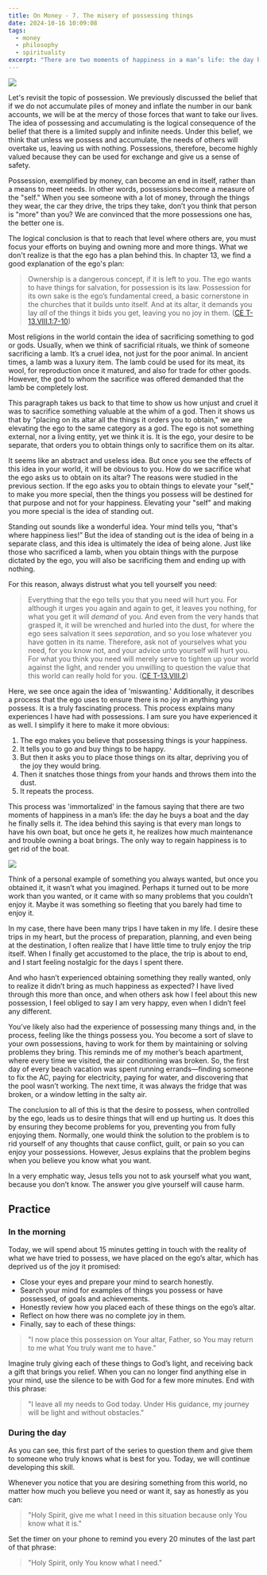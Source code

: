 ```yaml
---
title: On Money - 7. The misery of possessing things
date: 2024-10-16 10:09:08
tags:
  - money
  - philosophy
  - spirituality
excerpt: "There are two moments of happiness in a man’s life: the day he buys a boat and the day he finally sells it,"
---
```

![](https://siran.github.io/assets/a_new_vision_on_money/man-taking-goat-to-sacrifice.avif)

Let's revisit the topic of possession. We previously discussed the belief that if we do not accumulate piles of money and inflate the number in our bank accounts, we will be at the mercy of those forces that want to take our lives. The idea of possessing and accumulating is the logical consequence of the belief that there is a limited supply and infinite needs. Under this belief, we think that unless we possess and accumulate, the needs of others will overtake us, leaving us with nothing. Possessions, therefore, become highly valued because they can be used for exchange and give us a sense of safety.

Possession, exemplified by money, can become an end in itself, rather than a means to meet needs. In other words, possessions become a measure of the "self." When you see someone with a lot of money, through the things they wear, the car they drive, the trips they take, don’t you think that person is "more" than you? We are convinced that the more possessions one has, the better one is.

The logical conclusion is that to reach that level where others are, you must focus your efforts on buying and owning more and more things. What we don't realize is that the ego has a plan behind this. In chapter 13, we find a good explanation of the ego's plan:

> Ownership is a dangerous concept, if it is left to you. The ego wants to have things for salvation, for possession is its law. Possession for its own sake is the ego’s fundamental creed, a basic cornerstone in the churches that it builds unto itself. And at its altar, it demands you lay _all_ of the things it bids you get, leaving you no joy in them. ([CE T-13.VIII.1:7-10](https://acimce.app/:T-13.VIII.1:7-10))

Most religions in the world contain the idea of sacrificing something to god or gods. Usually, when we think of sacrificial rituals, we think of someone sacrificing a lamb. It’s a cruel idea, not just for the poor animal. In ancient times, a lamb was a luxury item. The lamb could be used for its meat, its wool, for reproduction once it matured, and also for trade for other goods. However, the god to whom the sacrifice was offered demanded that the lamb be completely lost.

This paragraph takes us back to that time to show us how unjust and cruel it was to sacrifice something valuable at the whim of a god. Then it shows us that by "placing on its altar all the things it orders you to obtain," we are elevating the ego to the same category as a god. The ego is not something external, nor a living entity, yet we think it is. It is the ego, your desire to be separate, that orders you to obtain things only to sacrifice them on its altar.

It seems like an abstract and useless idea. But once you see the effects of this idea in your world, it will be obvious to you. How do we sacrifice what the ego asks us to obtain on its altar? The reasons were studied in the previous section. If the ego asks you to obtain things to elevate your "self," to make you more special, then the things you possess will be destined for that purpose and not for your happiness. Elevating your "self" and making you more special is the idea of standing out.

Standing out sounds like a wonderful idea. Your mind tells you, “that's where happiness lies!” But the idea of standing out is the idea of being in a separate class, and this idea is ultimately the idea of being alone. Just like those who sacrificed a lamb, when you obtain things with the purpose dictated by the ego, you will also be sacrificing them and ending up with nothing.

For this reason, always distrust what you tell yourself you need:

> Everything that the ego tells you that you need will hurt you. For although it urges you again and again to get, it leaves you nothing, for what you get it will _demand_ of you. And even from the very hands that grasped it, it will be wrenched and hurled into the dust, for where the ego sees salvation it sees _separation_, and so you lose whatever you have gotten in its name. Therefore, ask not of yourselves what you need, for you know not, and your advice unto yourself will hurt you. For what you think you need will merely serve to tighten up your world against the light, and render you unwilling to question the value that this world can really hold for you. ([CE T-13.VIII.2](https://acimce.app/:T-13.VIII.2))

Here, we see once again the idea of 'miswanting.' Additionally, it describes a process that the ego uses to ensure there is no joy in anything you possess. It is a truly fascinating process. This process explains many experiences I have had with possessions. I am sure you have experienced it as well. I simplify it here to make it more obvious:

1. The ego makes you believe that possessing things is your happiness.
2. It tells you to go and buy things to be happy.
3. But then it asks you to place those things on its altar, depriving you of the joy they would bring.
4. Then it snatches those things from your hands and throws them into the dust.
5. It repeats the process.

This process was 'immortalized' in the famous saying that there are two moments of happiness in a man’s life: the day he buys a boat and the day he finally sells it. The idea behind this saying is that every man longs to have his own boat, but once he gets it, he realizes how much maintenance and trouble owning a boat brings. The only way to regain happiness is to get rid of the boat.

![](https://siran.github.io/assets/a_new_vision_on_money/man-on-his-way-to-return-boat.avif)

Think of a personal example of something you always wanted, but once you obtained it, it wasn’t what you imagined. Perhaps it turned out to be more work than you wanted, or it came with so many problems that you couldn’t enjoy it. Maybe it was something so fleeting that you barely had time to enjoy it.

In my case, there have been many trips I have taken in my life. I desire these trips in my heart, but the process of preparation, planning, and even being at the destination, I often realize that I have little time to truly enjoy the trip itself. When I finally get accustomed to the place, the trip is about to end, and I start feeling nostalgic for the days I spent there.

And who hasn’t experienced obtaining something they really wanted, only to realize it didn’t bring as much happiness as expected? I have lived through this more than once, and when others ask how I feel about this new possession, I feel obliged to say I am very happy, even when I didn’t feel any different.

You’ve likely also had the experience of possessing many things and, in the process, feeling like the things possess you. You become a sort of slave to your own possessions, having to work for them by maintaining or solving problems they bring. This reminds me of my mother’s beach apartment, where every time we visited, the air conditioning was broken. So, the first day of every beach vacation was spent running errands—finding someone to fix the AC, paying for electricity, paying for water, and discovering that the pool wasn’t working. The next time, it was always the fridge that was broken, or a window letting in the salty air.

The conclusion to all of this is that the desire to possess, when controlled by the ego, leads us to desire things that will end up hurting us. It does this by ensuring they become problems for you, preventing you from fully enjoying them. Normally, one would think the solution to the problem is to rid yourself of any thoughts that cause conflict, guilt, or pain so you can enjoy your possessions. However, Jesus explains that the problem begins when you believe you know what you want.

In a very emphatic way, Jesus tells you not to ask yourself what you want, because you don’t know. The answer you give yourself will cause harm.

## Practice
### In the morning
Today, we will spend about 15 minutes getting in touch with the reality of what we have tried to possess, we have placed on the ego’s altar, which has deprived us of the joy it promised:

- Close your eyes and prepare your mind to search honestly.
- Search your mind for examples of things you possess or have possessed, of goals and achievements.
- Honestly review how you placed each of these things on the ego’s altar.    
- Reflect on how there was no complete joy in them.    
- Finally, say to each of these things:    
 
> "I now place this possession on Your altar, Father, so You may return to me what You truly want me to have."

Imagine truly giving each of these things to God’s light, and receiving back a gift that brings you relief. When you can no longer find anything else in your mind, use the silence to be with God for a few more minutes. End with this phrase:

> "I leave all my needs to God today. Under His guidance, my journey will be light and without obstacles."

### During the day
As you can see, this first part of the series to question them and give them to someone who truly knows what is best for you. Today, we will continue developing this skill.

Whenever you notice that you are desiring something from this world, no matter how much you believe you need or want it, say as honestly as you can:

> "Holy Spirit, give me what I need in this situation because only You know what it is."

Set the timer on your phone to remind you every 20 minutes of the last part of that phrase:

> "Holy Spirit, only You know what I need."
